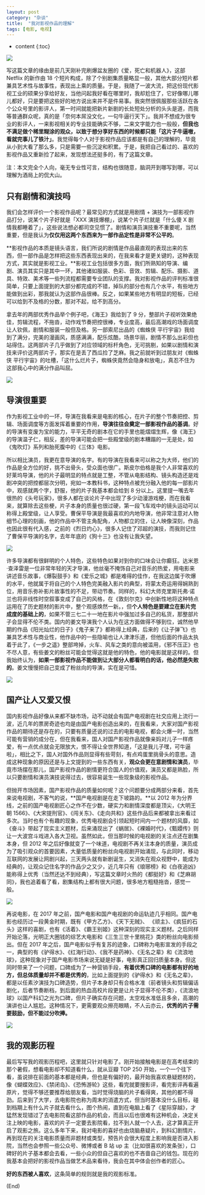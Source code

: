 ```yaml
---
layout: post
category: "杂谈"
title:  "我对影视作品的理解"
tags: [电影, 电视]
---
```


* content
{:toc}

![](https://i.loli.net/2019/04/08/5cab68086a5a1.jpg)

写这篇文章的缘由是前几天刚补完刷爆盆友圈的《爱，死亡和机器人》，这部 Netflix 的新作由 18 个短片构成，除了个别剧集质量略显一般，其他大部分短片都兼具艺术性与故事性，表现出上乘的质量。于是，我随了一波大流，把这份现代影视工业的硕果分享给好友，当他问起我好看在哪里时，我却尬住了，它好像哪儿哪儿都好，只是要把这些好的地方说出来并不是件易事。我突然很佩服那些活跃在各个公众号里的影评人，第一时间就能把新片新剧的长处短处分析的头头是道，而我等普通群众呢，真的是「奈何本屌没文化，一句牛逼行天下」。我并不想成为很专业的影评人，一来影视相关的专业技能确实不够，二来文字能力也一般般，**但我也不满足做个稀里糊涂的观众，以致于想分享好东西的时候都只能「这片子牛逼嗷，看就完事儿了铁汁」**。我觉得每个人对于影视作品应该都是有自己的理解的，毕竟从小到大看了那么多，只是需要一些沉淀和积累。于是，我把自己看过的、喜欢的影视作品又重新捡了起来，发现想法还挺多的，有了这篇文章。





注：本文完全个人向，毫无专业性可言，结构也很随意，脑洞开到哪写到哪，可以理解为酒局上的侃大山。

## 只有剧情和演技吗

我们会怎样评价一个影视作品呢？最常见的方式就是用剧情 + 演技为一部影视作品打分，说某个片子好就是「XXX 演技爆棚」，说某个片子烂就是「什么傻 X 剧情我都睡着了」，这些说法想必都司空见惯了。剧情和演员演技重不重要呢，当然重要，但是我认为**仅仅用这两个东西来为一部作品定性是非常不公平的**。

**影视作品的本质是镜头语言，我们所说的剧情是作品最直观的表现出来的东西，但一部作品是怎样把这些东西表现出来的，在我来看才是更关键的，这种表现方式，其实就是影视工业。**影视工业包括很多方面，我们所熟知的导演、编剧、演员其实只是其中一环，其他诸如服装、色彩、音效、剪辑、配乐、摄影、道具、特效、美术等一些列流程都需要专业团队的支撑。我对影视作品的评判标准很简单，只要上面提到的大部分都完成的不错，掉队的部分也有几个水平，有些地方能做到出彩，那我就认为这部作品很棒。反之，如果某些地方有明显的短板，已经可以给到不及格的分数，那对不起，给不到高分。

拿去年的两部优秀作品举个例子吧，《海王》我给到了 9 分，整部片子视听效果绝佳，剪辑流程，不拖沓，动作戏节奏把控很棒，专业度高，最后高潮戏的场面调度让人钦佩，剧情和服装一般但及格。另一部索尼出品的《蜘蛛侠 平行宇宙》我给到了满分，完美的漫画风，质感满满，配乐炫酷，场景华丽，剧情不那么出彩但也站得住。这两部片子几乎做到了对应领域的标杆角色，无可挑剔，如果以剧情和演技来评价这两部片子，那实在是丢了西瓜捡了芝麻。我之前就听到过朋友对《蜘蛛侠 平行宇宙》的吐槽，「这什么烂片子，蜘蛛侠竟然会隐身和放电」，真忍不住为这部我心中的满分作品叫屈。

![](https://i.loli.net/2019/04/03/5ca477ba6cc44.jpg)

## 导演很重要

作为影视工业中的一环，导演在我看来是电影的核心，在片子的整个节奏把控、剪辑、场面调度等方面发挥着重要的作用，**导演往往会奠定一部影视作品的基调**。好的导演有变废为宝的能力，平平无奇的剧本在它的手里也能熠熠生辉，像《海王》的导演温子仁，相反，差的导演可能会把一些殿堂级的剧本糟蹋的一无是处，如《鬼吹灯》系列和胎死腹中的《三体》电影。

所以相比演员，我更在意导演的名字。有的导演在我看来可以称之为大师，他们的作品是全方位的好，挑不出骨头，受众面也很广。斯皮尔伯格是我个人非常喜欢的好莱坞导演，他的片子最明显的特点就是工整，不管从电影结构、镜头构造还是戏剧冲突的把控都层次分明，宛如一本教科书，这种特点被充分融入他的每一部影片中，观感就两个字，舒服，他的片子我基本都会给到 8 分以上。这里提一嘴去年很热的《头号玩家》，很多人都在谈论片子中出现了多少动漫游戏梗，而在我看来，就算除去这些梗，片子本身的质量也很过硬，第一段飞车戏中的镜头运动可以称得上殿堂级，让人享受。曹保平导演是我最喜欢的内地导演，他非常注意对人物细节心理的刻画，他的作品中不管主角配角，人物都立的住，让人映像深刻，作品也因此很有代入感，之前的《烈日灼心》，很多人记住了邓超的演技，而我则记住了曹保平导演的名字，去年年底的《狗十三》也没有让我失望。

![](https://i.loli.net/2019/04/08/5cab6dd888a87.jpg)

许多导演都有很鲜明的个人特色，这些特色如果对到你的口味会让你癫狂。达米恩·查泽雷是一位非常年轻的天才导演，他丝毫不掩饰自己对音乐的热爱，用电影来讲述音乐故事，《爆裂鼓手》和《爱乐之城》都是难得的佳作，在我这边属于吹爆的水平，他就属于将自己的个人特色完美融入影片的典型，将蒙太奇运用得娴熟到位，用音乐弥补影片故事性的不足，带动节奏。同样的，科幻大师克里斯托弗·诺兰也将非线性时空叙事变成了自己的风格，在《敦刻尔克》中创新性地将这种特点运用在了历史题材的影片中，整个观感焕然一新。，但**个人特色是要建立在影片完成度的基础上的**，如果不管三七二十一地在影片中强加过多自己的私货，那整部片子会显得不伦不类。国内的姜文导演我个人认为在这方面做得不够到位，诚然他早期的作品《阳光灿烂的日子》《鬼子来了》都称得上经典，后来的《让子弹飞》也兼具艺术性与商业性，他作品中的一些隐喻也让人津津乐道，但他后面的作品太执着于此了，《一步之遥》整部垮掉，火车、风车之类的意向被滥用，《邪不压正》也不尽人意，有些姜文的粉丝可能会觉得这就是他的特色，他的电影就是这样的。但我始终认为，**如果一部影视作品不能做到让大部分人都看明白的话，他必然是失败的**。姜文慢慢把自己变成了粉丝向的导演，实在是可惜。

![](https://i.loli.net/2019/04/08/5cab6d205cfb2.jpg)


## 国产让人又爱又恨

国内影视作品好像从来都不缺市场，动不动就会有国产电视剧在社交应用上流行一波，近几年的票房奇迹也均是由国产电影创造出来的，在我看来，大家对国产影视作品的期待还是存在的，只要有质量还说的过去的电影电视，都会火爆一时，当然可能有营销的成分在，但在我看来，国人对国产影视作品就像亲妈对儿子一样疼爱，有一点优点就会无限放大，恨不得让全世界知道，「这是我儿子嘿，可牛逼啦」，相比之下，国人对国外作品则显得有些苛刻，有点鸡蛋里挑骨头的意思。造成这种现象的原因还是与上文提到的一些东西有关，**观众会更在意剧情和演员**，毕竟市场摆在那儿，国产影视作品的剧情更符合国人的价值观，演员又都是熟脸，所以只要剧情和演员演技说得过去，很容易诞生一些现象级的影视作品。

但抛开市场因素，国产影视作品的质量如何呢？这个问题要分成两部分来看，首先来说电视剧，不客气的说，**国产电视剧是在走下坡路的。**以 2012 年为分界线，之前的国产电视剧匠心之作不在少数，硬实力和剧情深度都是顶尖，《大明王朝 1566》、《大宋提刑官》、《闯关东》、《走向共和》这些作品后来都被拿出来看过多次。当时也有个有趣的现象，优秀电视剧会引领起短时间内一个题材的风靡，如《奋斗》带起了现实主义题材，后来涌现出了《蜗居》、《裸婚时代》，《甄嬛传》则让一大波宫斗戏进入各大卫视。虽然如此，但当那时候的电视剧的关注点还在剧集本身，但 2012 年之后好像就变了一个味道，电视剧不再关注本身的质量，演员成为了吸引观众的首要因素，大量低质量的粉丝向电视剧开始涌现，与此同时，移动互联网的发展让网剧兴起，三天两头就有新剧诞生，又消失在观众视野中，能成为经典的，让观众记住名字的作品少之又少，近几年只有《琅琊榜》和《白夜追凶》能称得上优秀（当然还达不到经典），写这篇文章时火热的《都挺好》和《芝麻胡同》，我也追着看了看，剧集结构上都有很大问题，很多地方粗糙拖沓，感觉一般。

![](https://i.loli.net/2019/04/08/5cab6a4387c18.jpg)

再说电影，在 2017 年之前，国产电影和国产电视剧的命运轨迹几乎相同。国产电影也经历过一段黄金时期，既有《甲方乙方》、《天下无贼》、
《顽主》、《疯狂的石头》这样的喜剧，也有《活着》、《霸王别姬》这种深刻的现实主义题材。之后同样开始沦落，光明正大圈钱的综艺大电影和《三生三世十里桃花》类的粉丝向电影频出。但在 2017 年之后，国产电影似乎有复苏的迹象，口碑称为电影宣发的手段之一，典型的有《驴得水》、《红海行动》、《我不是药神》、《无名之辈》和《流浪地球》，这种现象对于国产电影市场来说无疑是好事，电影真正回归质量本身。但这同时带来了一个问题，口碑成为了一种营销手段，**有着优秀口碑的电影都有好的地方，但总体质量却并不都是优秀的**，比如上面提到的《驴得水》和《无名之辈》，都是以任素汐演技为口碑造势，但片子本身却只有合格水准（前者镜头和剪辑偏话剧化，后者节奏断档，到后面的热血高校片段更是让片子显得不伦不类），《流浪地球》以国产科幻之光为口碑，但片子确实存在问题，太空戏水准低且多余，高潮的演讲也让人尴尬。这种情况下，更需要观众擦亮眼睛，不人云亦云，**优秀的片子需要鼓励，但不能过分吹捧。**

![](https://i.loli.net/2019/04/08/5cab6bd0b5b08.jpg)

## 我的观影历程

最后写写我的观影历程吧，这里就只针对电影了。刚开始接触电影是在高考结束的那个暑假，想看电影却不知道看什么，就从豆瓣 TOP 250 开始，一个一个往下看，虽说排在前面的基本都是经典，但也是有偏好的，最开始我喜欢悬疑题材的，像《蝴蝶效应》、《禁闭岛》、《恐怖游轮》这些，看完就要搜影评，看完影评再看遍原片，觉得不够还要推荐给朋友看，当时觉得烧脑的片子看得爽，其他的都不得劲。后来到了大学，去电影院也称为周末的消遣方式，但当时基本没什么目标，碰到档期上有什么片子就去看什么，图个热闹，直到在电脑上看了《星际穿越》，才猛然发现错过了去电影院看这部作品的机会，而且以后也很难有这种机会，决定关注上映的电影，喜欢的片子一定要去影院看，拉不到人就一个人去，这才算真正开启了观影之旅。这么多年下来，我对电影的喜好也由烧脑悬疑片，到科幻剧情片，再到现在的关注电影质量而非题材或类型，预告片会很大程度上影响我是否进入影院，当然也会参照一些公众号、微博或者 B 站 up 主（比如很喜欢的发条张），口碑好的片子基本都会去看，一些小众的但自己喜欢的也不吝啬自己的钱包。现在的我基本会把好的影视作品当做艺术品来看待，我会在其中体会创作者的匠心。

**好的东西被人喜欢**，这条简单的规则就是我的观影标准。

(End)
